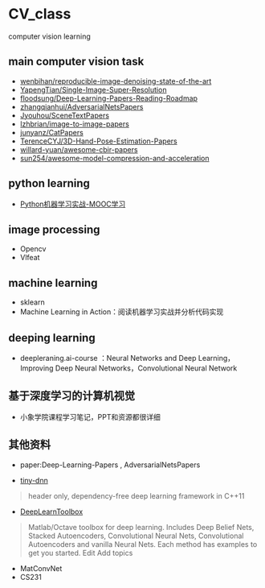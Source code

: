 # CV_class
computer vision learning

## main computer vision task

- [wenbihan/reproducible-image-denoising-state-of-the-art](https://github.com/wenbihan/reproducible-image-denoising-state-of-the-art)
- [YapengTian/Single-Image-Super-Resolution](https://github.com/YapengTian/Single-Image-Super-Resolution)
- [floodsung/Deep-Learning-Papers-Reading-Roadmap](https://github.com/floodsung/Deep-Learning-Papers-Reading-Roadmap)
- [zhangqianhui/AdversarialNetsPapers](https://github.com/zhangqianhui/AdversarialNetsPapers)
- [Jyouhou/SceneTextPapers](https://github.com/Jyouhou/SceneTextPapers)
- [ lzhbrian/image-to-image-papers](https://github.com/lzhbrian/image-to-image-papers)
- [junyanz/CatPapers](https://github.com/junyanz/CatPapers)
- [TerenceCYJ/3D-Hand-Pose-Estimation-Papers](https://github.com/TerenceCYJ/3D-Hand-Pose-Estimation-Papers)
- [willard-yuan/awesome-cbir-papers](https://github.com/willard-yuan/awesome-cbir-papers)
- [ sun254/awesome-model-compression-and-acceleration](https://github.com/sun254/awesome-model-compression-and-acceleration)

## python learning

- [Python机器学习实战-MOOC学习](http://www.icourse163.org/course/BIT-1001872001)

## image processing

- Opencv
- Vlfeat

## machine learning

- sklearn
- Machine Learning in Action：阅读机器学习实战并分析代码实现

## deeping learning

- deepleraning.ai-course ：Neural Networks and Deep Learning，Improving Deep Neural Networks，Convolutional Neural Network

## 基于深度学习的计算机视觉

- 小象学院课程学习笔记，PPT和资源都很详细

## 其他资料

- paper:Deep-Learning-Papers , AdversarialNetsPapers

- [tiny-dnn](https://github.com/ranjiewwen/tiny-dnn)
> header only, dependency-free deep learning framework in C++11
- [DeepLearnToolbox](https://github.com/DIP-ML-AI/DeepLearnToolbox)
> Matlab/Octave toolbox for deep learning. Includes Deep Belief Nets, Stacked Autoencoders, Convolutional Neural Nets, Convolutional Autoencoders and vanilla Neural Nets. Each method has examples to get you started. Edit
Add topics
- MatConvNet
- CS231
